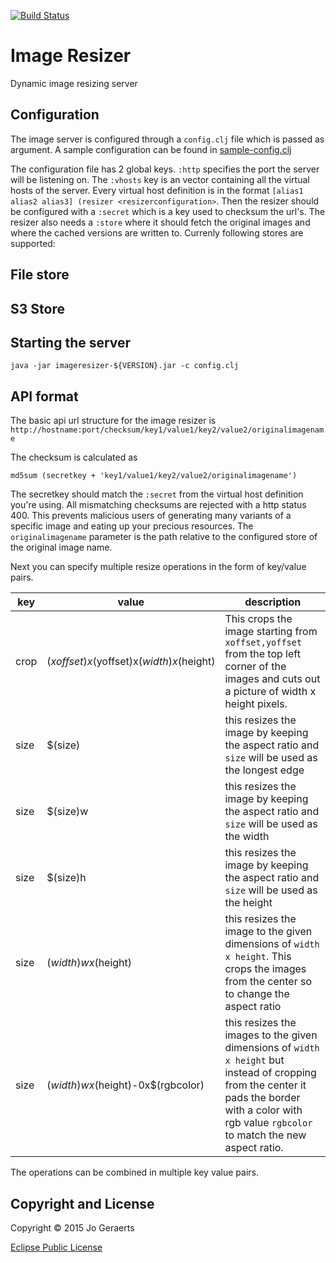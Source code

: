 [![Build Status](https://travis-ci.org/jgeraerts/imageresizer.svg?branch=master)](https://travis-ci.org/jgeraerts/imageresizer)

# Image Resizer

Dynamic image resizing server

## Configuration

The image server is configured through a `config.clj` file which is passed as argument. A sample configuration can be found in [sample-config.clj](../blob/master/sample-config.clj)

The configuration file has 2 global keys. `:http` specifies the port the server will be listening on. The `:vhosts` key is an vector containing all the virtual hosts of the server. Every virtual host definition is in the format `[alias1 alias2 alias3] (resizer <resizerconfiguration>`. Then the resizer should be configured with a `:secret` which is a key used to checksum the url's. The resizer also needs a `:store` where it should fetch the original images and where the cached versions are written to. Currenly following stores are supported:

## File store
<tbd>

## S3 Store
<tbd>

## Starting the server

```
java -jar imageresizer-${VERSION}.jar -c config.clj
```

## API format

The basic api url structure for the image resizer is `http://hostname:port/checksum/key1/value1/key2/value2/originalimagename`

The checksum is calculated as
```
md5sum (secretkey + 'key1/value1/key2/value2/originalimagename')
```

The secretkey should match the `:secret` from the virtual host definition you're using. All mismatching checksums are rejected with a http status 400. This prevents malicious users of generating many variants of a specific image and eating up your precious resources. The `originalimagename` parameter is the path relative to the configured store of the original image name. 

Next you can specify multiple resize operations in the form of key/value pairs.

key | value | description
----|-------|------------
crop | $(xoffset)x$(yoffset)x$(width)x$(height) | This crops the image starting from `xoffset,yoffset` from the top left corner of the images and cuts out a picture of width x height pixels. 
size | $(size) | this resizes the image by keeping the aspect ratio and `size` will be used as the longest edge
size | $(size)w | this resizes the image by keeping the aspect ratio and `size` will be used as the width
size | $(size)h | this resizes the image by keeping the aspect ratio and `size` will be used as the height
size | $(width)wx$(height) | this resizes the image to the given dimensions of `width x height`. This crops the images from the center so to change the aspect ratio
size | $(width)wx$(height)-0x$(rgbcolor) | this resizes the images to the given dimensions of `width x height` but instead of cropping from the center it pads the border with a color with rgb value `rgbcolor` to match the new aspect ratio. 

The operations can be combined in multiple key value pairs. 

## Copyright and License

Copyright © 2015 Jo Geraerts

[Eclipse Public License](http://www.eclipse.org/legal/epl-v10.html)
